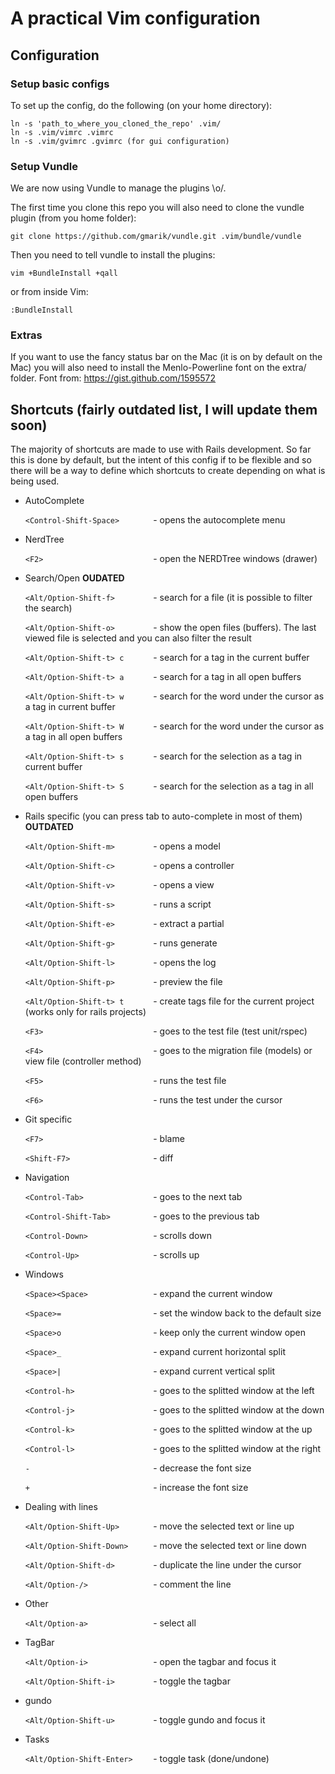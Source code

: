 # A practical Vim configuration

## Configuration

### Setup basic configs

  To set up the config, do the following (on your home directory):

  ```terminal
  ln -s 'path_to_where_you_cloned_the_repo' .vim/
  ln -s .vim/vimrc .vimrc
  ln -s .vim/gvimrc .gvimrc (for gui configuration)
  ```

### Setup Vundle

  We are now using Vundle to manage the plugins \o/.

  The first time you clone this repo you will also need to clone the vundle plugin (from you home folder):

  ```terminal
  git clone https://github.com/gmarik/vundle.git .vim/bundle/vundle
  ```

  Then you need to tell vundle to install the plugins:
  ```terminal
  vim +BundleInstall +qall
  ```
  or from inside Vim:

  ```vim
  :BundleInstall
  ```

### Extras
  If you want to use the fancy status bar on the Mac (it is on by default on the Mac) you will also need to install the Menlo-Powerline font on the extra/ folder.
  Font from: https://gist.github.com/1595572

## Shortcuts (fairly outdated list, I will update them soon)

  The majority of shortcuts are made to use with Rails development. So far this is done by default, but the intent of this config if to be flexible and so there will be a way to define which shortcuts to create depending on what is being used.

  * AutoComplete

    `<Control-Shift-Space>       ` - opens the autocomplete menu

  * NerdTree

    `<F2>                        ` - open the NERDTree windows (drawer)

  * Search/Open **OUDATED**

    `<Alt/Option-Shift-f>        ` - search for a file (it is possible to filter the search)

    `<Alt/Option-Shift-o>        ` - show the open files (buffers). The last viewed file is selected and you can also filter the result

    `<Alt/Option-Shift-t> c      ` - search for a tag in the current buffer

    `<Alt/Option-Shift-t> a      ` - search for a tag in all open buffers

    `<Alt/Option-Shift-t> w      ` - search for the word under the cursor as a tag in current buffer

    `<Alt/Option-Shift-t> W      ` - search for the word under the cursor as a tag in all open buffers

    `<Alt/Option-Shift-t> s      ` - search for the selection as a tag in current buffer

    `<Alt/Option-Shift-t> S      ` - search for the selection as a tag in all open buffers

  * Rails specific (you can press tab to auto-complete in most of them) **OUTDATED**

    `<Alt/Option-Shift-m>        ` - opens a model

    `<Alt/Option-Shift-c>        ` - opens a controller

    `<Alt/Option-Shift-v>        ` - opens a view

    `<Alt/Option-Shift-s>        ` - runs a script

    `<Alt/Option-Shift-e>        ` - extract a partial

    `<Alt/Option-Shift-g>        ` - runs generate

    `<Alt/Option-Shift-l>        ` - opens the log

    `<Alt/Option-Shift-p>        ` - preview the file

    `<Alt/Option-Shift-t> t      ` - create tags file for the current project (works only for rails projects)

    `<F3>                        ` - goes to the test file (test unit/rspec)

    `<F4>                        ` - goes to the migration file (models) or view file (controller method)

    `<F5>                        ` - runs the test file

    `<F6>                        ` - runs the test under the cursor

  * Git specific

    `<F7>                        ` - blame

    `<Shift-F7>                  ` - diff

  * Navigation

    `<Control-Tab>               ` - goes to the next tab

    `<Control-Shift-Tab>         ` - goes to the previous tab

    `<Control-Down>              ` - scrolls down

    `<Control-Up>                ` - scrolls up

  * Windows

    `<Space><Space>              ` - expand the current window

    `<Space>=                    ` - set the window back to the default size

    `<Space>o                    ` - keep only the current window open

    `<Space>_                    ` - expand current horizontal split

    `<Space>|                    ` - expand current vertical split

    `<Control-h>                 ` - goes to the splitted window at the left

    `<Control-j>                 ` - goes to the splitted window at the down

    `<Control-k>                 ` - goes to the splitted window at the up

    `<Control-l>                 ` - goes to the splitted window at the right

    `-                           ` - decrease the font size

    `+                           ` - increase the font size

  * Dealing with lines

    `<Alt/Option-Shift-Up>       ` - move the selected text or line up

    `<Alt/Option-Shift-Down>     ` - move the selected text or line down

    `<Alt/Option-Shift-d>        ` - duplicate the line under the cursor

    `<Alt/Option-/>              ` - comment the line

  * Other

    `<Alt/Option-a>              ` - select all

  * TagBar

    `<Alt/Option-i>              ` - open the tagbar and focus it

    `<Alt/Option-Shift-i>        ` - toggle the tagbar

  * gundo

    `<Alt/Option-Shift-u>        ` - toggle gundo and focus it

  * Tasks

    `<Alt/Option-Shift-Enter>    ` - toggle task (done/undone)

